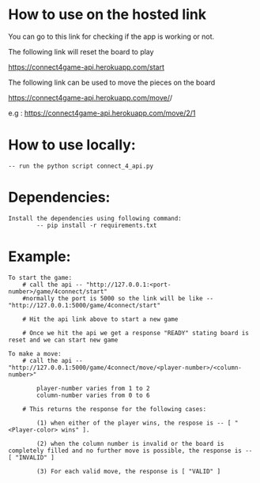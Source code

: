 # How to use on the hosted link

You can go to this link for checking if the app is working or not.



The following link will reset the board to play

https://connect4game-api.herokuapp.com/start

The following link can be used to move the pieces on the board

https://connect4game-api.herokuapp.com/move/<player number>/<tile number>

e.g : https://connect4game-api.herokuapp.com/move/2/1




# How to use locally:
	-- run the python script connect_4_api.py

# Dependencies:
	Install the dependencies using following command:
			-- pip install -r requirements.txt
	


# Example:

	To start the game:
		# call the api -- "http://127.0.0.1:<port-number>/game/4connect/start"
		#normally the port is 5000 so the link will be like --"http://127.0.0.1:5000/game/4connect/start"

		# Hit the api link above to start a new game

		# Once we hit the api we get a response "READY" stating board is reset and we can start new game

	To make a move:
		# call the api -- "http://127.0.0.1:5000/game/4connect/move/<player-number>/<column-number>"

			player-number varies from 1 to 2
			column-number varies from 0 to 6

		# This returns the response for the following cases:

			(1) when either of the player wins, the respose is -- [ "<Player-color> wins" ].

			(2) when the column number is invalid or the board is completely filled and no further move is possible, the response is -- [ "INVALID" ]

			(3) For each valid move, the response is [ "VALID" ]

